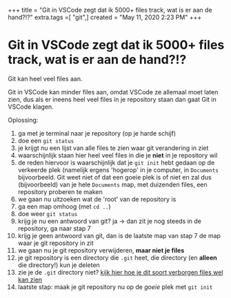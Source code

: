 +++
title = "Git in VSCode zegt dat ik 5000+ files track, wat is er aan de hand?!?"
extra.tags =[ "git",]
created = "May 11, 2020 2:23 PM"
+++
# Git in VSCode zegt dat ik 5000+ files track, wat is er aan de hand?!?


Git kan heel veel files aan.

Git in VSCode kan minder files aan, omdat VSCode ze allemaal moet laten zien, dus als er ineens heel veel files in je repository staan dan gaat Git in VSCode klagen.

Oplossing:

1. ga met je terminal naar je repository (op je harde schijf)
2. doe een `git status`
3. je krijgt nu een lijst van alle files te zien waar git verandering in ziet
4. waarschijnlijk staan hier heel veel files in die je **niet** in je repository wil
5. de reden hiervoor is waarschijnlijk dat je `git init` hebt gedaan op de verkeerde plek (namelijk ergens 'hogerop' in je computer, in `Documents` bijvoorbeeld. Git weet niet of dat een goeie plek is of niet en zal dus (bijvoorbeeld) van je hele `Documents` map, met duizenden files, een repository proberen te maken
6. we gaan nu uitzoeken wat de 'root' van de repository is
7. ga een map omhoog (met `cd ..`)
8. doe weer `git status`
9. krijg je nu een antwoord van git? ja → dan zit je nog steeds in de repository, ga naar stap 7
10. krijg je geen antwoord van git, dan is de laatste map van stap 7 de map waar je git repository in zit
11. we gaan nu je git repository verwijderen, **maar niet je files**
12. je git repository is een directory die `.git` heet, die directory (en **alleen** die directory!) kun je deleten
13. zie je de `.git` directory niet? [kijk hier hoe je dit soort verborgen files wel kan zien](https://www.notion.so/Hoe-kan-ik-verborgen-files-dotfiles-zien-07188638fb6145e2b188ed78e3f10ee0)
14. laatste stap: maak je git repository nu op de *goeie* plek met `git init`